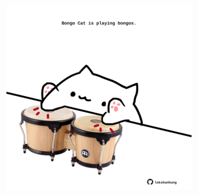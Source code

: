 <!-- built at 03/06/2023, 15:00:51 UTC -->
<p align="center">
  <img width="500" height="500" src="./ReadmeImage.svg">
</p>
